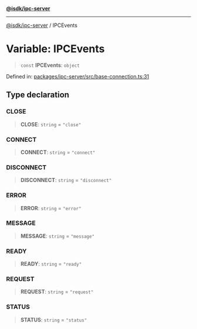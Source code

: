 [**@isdk/ipc-server**](../README.md)

***

[@isdk/ipc-server](../globals.md) / IPCEvents

# Variable: IPCEvents

> `const` **IPCEvents**: `object`

Defined in: [packages/ipc-server/src/base-connection.ts:31](https://github.com/isdk/ipc-server.js/blob/2f64abf9d868d3d65221954637804408e9f46984/src/base-connection.ts#L31)

## Type declaration

### CLOSE

> **CLOSE**: `string` = `"close"`

### CONNECT

> **CONNECT**: `string` = `"connect"`

### DISCONNECT

> **DISCONNECT**: `string` = `"disconnect"`

### ERROR

> **ERROR**: `string` = `"error"`

### MESSAGE

> **MESSAGE**: `string` = `"message"`

### READY

> **READY**: `string` = `"ready"`

### REQUEST

> **REQUEST**: `string` = `"request"`

### STATUS

> **STATUS**: `string` = `"status"`
